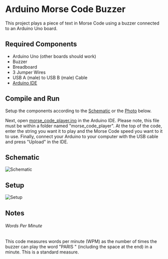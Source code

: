 # Arduino Morse Code Buzzer
This project plays a piece of text in Morse Code using a buzzer connected to an Arduino Uno board.

## Required Components
- Arduino Uno (other boards should work)
- Buzzer
- Breadboard
- 3 Jumper Wires
- USB A (male) to USB B (male) Cable
- [Arduino IDE](https://www.arduino.cc/en/software)

## Compile and Run
Setup the components according to the [Schematic](#schematic) or the [Photo](#setup) below.

Next, open [morse_code_player.ino](morse_code_player/morse_code_player.ino) in the Arduino IDE. Please note, this file must be within a folder named "morse_code_player". At the top of the code, enter the string you want it to play and the Morse Code speed you want to it to use. Finally, connect your Arduino to your computer with the USB cable and press "Upload" in the IDE.

## Schematic
![Schematic](https://github.com/Daniel-Ian-Robinson/Arduino-Buzzer-Morse-Code/blob/main/Schematic.png)

## Setup
![Setup](https://github.com/Daniel-Ian-Robinson/Arduino-Buzzer-Morse-Code/blob/main/Setup.jpg)

## Notes

###### Words Per Minute
This code measures words per minute (WPM) as the number of times the buzzer can play the word "PARIS " (including the space at the end) in a minute. This is a standard measure.
